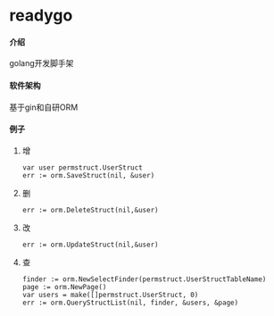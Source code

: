 # readygo

#### 介绍
golang开发脚手架

#### 软件架构
基于gin和自研ORM


#### 例子

1.  增
    ```
    var user permstruct.UserStruct
    err := orm.SaveStruct(nil, &user)
    ```
2.  删
    ```
    err := orm.DeleteStruct(nil,&user)
    ```
  
3.  改
    ```
    err := orm.UpdateStruct(nil,&user)
    ```
4.  查
    ```
	finder := orm.NewSelectFinder(permstruct.UserStructTableName)
	page := orm.NewPage()
	var users = make([]permstruct.UserStruct, 0)
	err := orm.QueryStructList(nil, finder, &users, &page)
    ```

